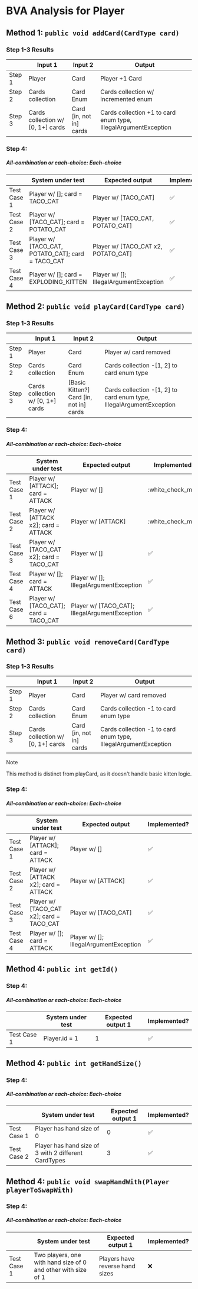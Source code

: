 # BVA Analysis for Player

## Method 1: ```public void addCard(CardType card)```

### Step 1-3 Results
|        | Input 1                           | Input 2                 | Output                                                          |
|--------|-----------------------------------|-------------------------|-----------------------------------------------------------------|
| Step 1 | Player                            | Card                    | Player +1 Card                                                  |
| Step 2 | Cards collection                  | Card Enum               | Cards collection w/ incremented enum                            |
| Step 3 | Cards collection w/ [0, 1+] cards | Card [in, not in] cards | Cards collection +1 to card enum type, IllegalArgumentException |

### Step 4:
##### All-combination or each-choice: Each-choice
|             | System under test                                 | Expected output                        | Implemented?       |
|-------------|---------------------------------------------------|----------------------------------------|--------------------|
| Test Case 1 | Player w/ []; card = TACO_CAT                     | Player w/ [TACO_CAT]                   | :white_check_mark: |
| Test Case 2 | Player w/ [TACO_CAT]; card = POTATO_CAT           | Player w/ [TACO_CAT, POTATO_CAT]       | :white_check_mark: |
| Test Case 3 | Player w/ [TACO_CAT, POTATO_CAT]; card = TACO_CAT | Player w/ [TACO_CAT x2, POTATO_CAT]    | :white_check_mark: |
| Test Case 4 | Player w/ []; card = EXPLODING_KITTEN             | Player w/ []; IllegalArgumentException | :white_check_mark: |


## Method 2: ```public void playCard(CardType card)```

### Step 1-3 Results
|        | Input 1                           | Input 2                                 | Output                                                               |
|--------|-----------------------------------|-----------------------------------------|----------------------------------------------------------------------|
| Step 1 | Player                            | Card                                    | Player w/ card removed                                               |
| Step 2 | Cards collection                  | Card Enum                               | Cards collection -[1, 2] to card enum type                           |
| Step 3 | Cards collection w/ [0, 1+] cards | [Basic Kitten?] Card [in, not in] cards | Cards collection -[1, 2] to card enum type, IllegalArgumentException |

### Step 4:
##### All-combination or each-choice: Each-choice
|             | System under test                        | Expected output                                | Implemented?       |
|-------------|------------------------------------------|------------------------------------------------|--------------------|
| Test Case 1 | Player w/ [ATTACK]; card = ATTACK        | Player w/ []                                   | :white_check_mark  |
| Test Case 2 | Player w/ [ATTACK x2]; card = ATTACK     | Player w/ [ATTACK]                             | :white_check_mark  |
| Test Case 3 | Player w/ [TACO_CAT x2]; card = TACO_CAT | Player w/ []                                   | :white_check_mark: |
| Test Case 4 | Player w/ []; card = ATTACK              | Player w/ []; IllegalArgumentException         | :white_check_mark: |
| Test Case 6 | Player w/ [TACO_CAT]; card = TACO_CAT    | Player w/ [TACO_CAT]; IllegalArgumentException | :white_check_mark: |


## Method 3: ```public void removeCard(CardType card)```

### Step 1-3 Results
|        | Input 1                           | Input 2                 | Output                                                          |
|--------|-----------------------------------|-------------------------|-----------------------------------------------------------------|
| Step 1 | Player                            | Card                    | Player w/ card removed                                          |
| Step 2 | Cards collection                  | Card Enum               | Cards collection -1 to card enum type                           |
| Step 3 | Cards collection w/ [0, 1+] cards | Card [in, not in] cards | Cards collection -1 to card enum type, IllegalArgumentException |

> [!NOTE]
> This method is distinct from playCard, as it doesn't handle basic kitten logic.

### Step 4:
##### All-combination or each-choice: Each-choice
|             | System under test                        | Expected output                        | Implemented?       |
|-------------|------------------------------------------|----------------------------------------|--------------------|
| Test Case 1 | Player w/ [ATTACK]; card = ATTACK        | Player w/ []                           | :white_check_mark: |
| Test Case 2 | Player w/ [ATTACK x2]; card = ATTACK     | Player w/ [ATTACK]                     | :white_check_mark: |
| Test Case 3 | Player w/ [TACO_CAT x2]; card = TACO_CAT | Player w/ [TACO_CAT]                   | :white_check_mark: |
| Test Case 4 | Player w/ []; card = ATTACK              | Player w/ []; IllegalArgumentException | :white_check_mark: |


## Method 4: ```public int getId()```
### Step 4:
##### All-combination or each-choice: Each-choice

|             | System under test | Expected output 1 | Implemented?       |
|-------------|-------------------|-------------------|--------------------|
| Test Case 1 | Player.id = 1     | 1                 | :white_check_mark: |

## Method 4: ```public int getHandSize()```
### Step 4:
##### All-combination or each-choice: Each-choice

|             | System under test                                    | Expected output 1 | Implemented?        |
|-------------|------------------------------------------------------|-------------------|---------------------|
| Test Case 1 | Player has hand size of 0                            | 0                 | :white_check_mark:  |
| Test Case 2 | Player has hand size of 3 with 2 different CardTypes | 3                 | :white_check_mark:  |


## Method 4: ```public void swapHandWith(Player playerToSwapWith)```
### Step 4:
##### All-combination or each-choice: Each-choice

|             | System under test                                             | Expected output 1               | Implemented? |
|-------------|---------------------------------------------------------------|---------------------------------|--------------|
| Test Case 1 | Two players, one with hand size of 0 and other with size of 1 | Players have reverse hand sizes | :x:          |
